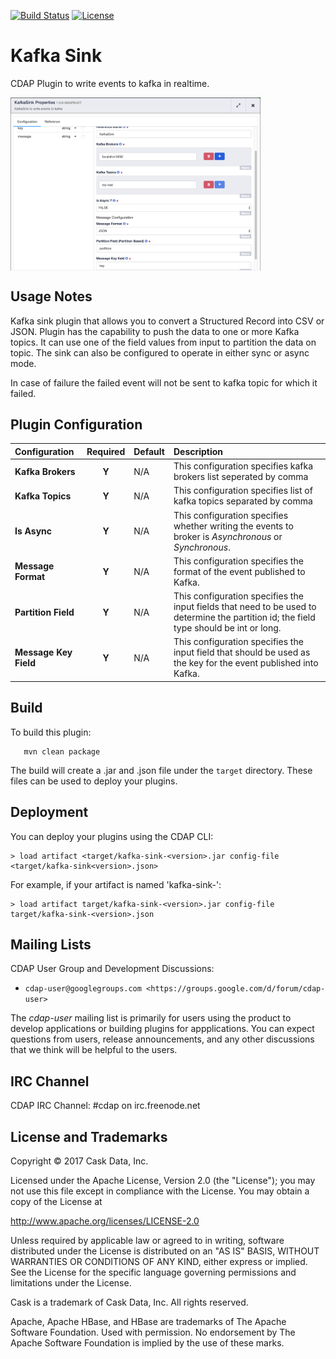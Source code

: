 [![Build Status](https://travis-ci.org/hydrator/kafka-sink.svg?branch=master)](https://travis-ci.org/hydrator/kafka-sink) [![License](https://img.shields.io/badge/License-Apache%202.0-blue.svg)](https://opensource.org/licenses/Apache-2.0)

Kafka Sink
==========

CDAP Plugin to write events to kafka in realtime. 

<img align="center" src="plugin-config.png"  width="400" alt="plugin configuration" />


Usage Notes
-----------

Kafka sink plugin that allows you to convert a Structured Record into CSV or JSON.
Plugin has the capability to push the data to one or more Kafka topics. It can
use one of the field values from input to partition the data on topic. The sink
can also be configured to operate in either sync or async mode. 

In case of failure the failed event will not be sent to kafka topic for which it failed. 

Plugin Configuration
---------------------

| Configuration | Required | Default | Description |
| :------------ | :------: | :----- | :---------- |
| **Kafka Brokers** | **Y** | N/A | This configuration specifies kafka brokers list seperated by comma |
| **Kafka Topics** | **Y** | N/A | This configuration specifies list of kafka topics separated by comma |
| **Is Async** | **Y** | N/A | This configuration specifies whether writing the events to broker is *Asynchronous* or *Synchronous*.  |
| **Message Format** | **Y** | N/A | This configuration specifies the format of the event published to Kafka. |
| **Partition Field** | **Y** | N/A | This configuration specifies the input fields that need to be used to determine the partition id; the field type should be int or long. |
| **Message Key Field** | **Y** | N/A | This configuration specifies the input field that should be used as the key for the event published into Kafka. |


Build
-----
To build this plugin:

```
   mvn clean package
```    

The build will create a .jar and .json file under the ``target`` directory.
These files can be used to deploy your plugins.

Deployment
----------
You can deploy your plugins using the CDAP CLI:

    > load artifact <target/kafka-sink-<version>.jar config-file <target/kafka-sink<version>.json>

For example, if your artifact is named 'kafka-sink-<version>':

    > load artifact target/kafka-sink-<version>.jar config-file target/kafka-sink-<version>.json
    
## Mailing Lists

CDAP User Group and Development Discussions:

* `cdap-user@googlegroups.com <https://groups.google.com/d/forum/cdap-user>`

The *cdap-user* mailing list is primarily for users using the product to develop
applications or building plugins for appplications. You can expect questions from 
users, release announcements, and any other discussions that we think will be helpful 
to the users.

## IRC Channel

CDAP IRC Channel: #cdap on irc.freenode.net


## License and Trademarks

Copyright © 2017 Cask Data, Inc.

Licensed under the Apache License, Version 2.0 (the "License"); you may not use this file except
in compliance with the License. You may obtain a copy of the License at

http://www.apache.org/licenses/LICENSE-2.0

Unless required by applicable law or agreed to in writing, software distributed under the 
License is distributed on an "AS IS" BASIS, WITHOUT WARRANTIES OR CONDITIONS OF ANY KIND, 
either express or implied. See the License for the specific language governing permissions 
and limitations under the License.

Cask is a trademark of Cask Data, Inc. All rights reserved.

Apache, Apache HBase, and HBase are trademarks of The Apache Software Foundation. Used with
permission. No endorsement by The Apache Software Foundation is implied by the use of these marks.      
